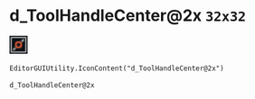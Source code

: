 # d_ToolHandleCenter@2x `32x32`
<img src="/img/d_ToolHandleCenter.png" width=32 height=32>

``` CSharp
EditorGUIUtility.IconContent("d_ToolHandleCenter@2x")
```
```
d_ToolHandleCenter@2x
```
